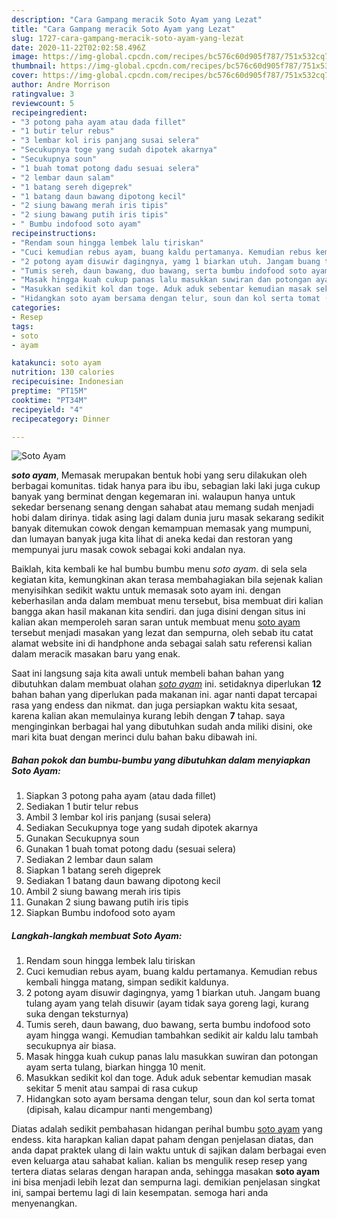 ```yaml
---
description: "Cara Gampang meracik Soto Ayam yang Lezat"
title: "Cara Gampang meracik Soto Ayam yang Lezat"
slug: 1727-cara-gampang-meracik-soto-ayam-yang-lezat
date: 2020-11-22T02:02:58.496Z
image: https://img-global.cpcdn.com/recipes/bc576c60d905f787/751x532cq70/soto-ayam-foto-resep-utama.jpg
thumbnail: https://img-global.cpcdn.com/recipes/bc576c60d905f787/751x532cq70/soto-ayam-foto-resep-utama.jpg
cover: https://img-global.cpcdn.com/recipes/bc576c60d905f787/751x532cq70/soto-ayam-foto-resep-utama.jpg
author: Andre Morrison
ratingvalue: 3
reviewcount: 5
recipeingredient:
- "3 potong paha ayam atau dada fillet"
- "1 butir telur rebus"
- "3 lembar kol iris panjang susai selera"
- "Secukupnya toge yang sudah dipotek akarnya"
- "Secukupnya soun"
- "1 buah tomat potong dadu sesuai selera"
- "2 lembar daun salam"
- "1 batang sereh digeprek"
- "1 batang daun bawang dipotong kecil"
- "2 siung bawang merah iris tipis"
- "2 siung bawang putih iris tipis"
- " Bumbu indofood soto ayam"
recipeinstructions:
- "Rendam soun hingga lembek lalu tiriskan"
- "Cuci kemudian rebus ayam, buang kaldu pertamanya. Kemudian rebus kembali hingga matang, simpan sedikit kaldunya."
- "2 potong ayam disuwir dagingnya, yamg 1 biarkan utuh. Jangam buang tulang ayam yang telah disuwir (ayam tidak saya goreng lagi, kurang suka dengan teksturnya)"
- "Tumis sereh, daun bawang, duo bawang, serta bumbu indofood soto ayam hingga wangi. Kemudian tambahkan sedikit air kaldu lalu tambah secukupnya air biasa."
- "Masak hingga kuah cukup panas lalu masukkan suwiran dan potongan ayam serta tulang, biarkan hingga 10 menit."
- "Masukkan sedikit kol dan toge. Aduk aduk sebentar kemudian masak sekitar 5 menit atau sampai di rasa cukup"
- "Hidangkan soto ayam bersama dengan telur, soun dan kol serta tomat (dipisah, kalau dicampur nanti mengembang)"
categories:
- Resep
tags:
- soto
- ayam

katakunci: soto ayam 
nutrition: 130 calories
recipecuisine: Indonesian
preptime: "PT15M"
cooktime: "PT34M"
recipeyield: "4"
recipecategory: Dinner

---
```



![Soto Ayam](https://img-global.cpcdn.com/recipes/bc576c60d905f787/751x532cq70/soto-ayam-foto-resep-utama.jpg)

<b><i>soto ayam</i></b>, Memasak merupakan bentuk hobi yang seru dilakukan oleh berbagai komunitas. tidak hanya para ibu ibu, sebagian laki laki juga cukup banyak yang berminat dengan kegemaran ini. walaupun hanya untuk sekedar bersenang senang dengan sahabat atau memang sudah menjadi hobi dalam dirinya. tidak asing lagi dalam dunia juru masak sekarang sedikit banyak ditemukan cowok dengan kemampuan memasak yang mumpuni, dan lumayan banyak juga kita lihat di aneka kedai dan restoran yang mempunyai juru masak cowok sebagai koki andalan nya.



Baiklah, kita kembali ke hal bumbu bumbu menu <i>soto ayam</i>. di sela sela kegiatan kita, kemungkinan akan terasa membahagiakan bila sejenak kalian menyisihkan sedikit waktu untuk memasak soto ayam ini. dengan keberhasilan anda dalam membuat menu tersebut, bisa membuat diri kalian bangga akan hasil makanan kita sendiri. dan juga disini dengan situs ini kalian akan memperoleh saran saran untuk membuat menu <u>soto ayam</u> tersebut menjadi masakan yang lezat dan sempurna, oleh sebab itu catat alamat website ini di handphone anda sebagai salah satu referensi kalian dalam meracik masakan baru yang enak.


Saat ini langsung saja kita awali untuk membeli bahan bahan yang dibutuhkan dalam membuat olahan <u><i>soto ayam</i></u> ini. setidaknya diperlukan <b>12</b> bahan bahan yang diperlukan pada makanan ini. agar nanti dapat tercapai rasa yang endess dan nikmat. dan juga persiapkan waktu kita sesaat, karena kalian akan memulainya kurang lebih dengan <b>7</b> tahap. saya menginginkan berbagai hal yang dibutuhkan sudah anda miliki disini, oke mari kita buat dengan merinci dulu bahan baku dibawah ini.

<!--inarticleads1-->

##### Bahan pokok dan bumbu-bumbu yang dibutuhkan dalam menyiapkan Soto Ayam:

1. Siapkan 3 potong paha ayam (atau dada fillet)
1. Sediakan 1 butir telur rebus
1. Ambil 3 lembar kol iris panjang (susai selera)
1. Sediakan Secukupnya toge yang sudah dipotek akarnya
1. Gunakan Secukupnya soun
1. Gunakan 1 buah tomat potong dadu (sesuai selera)
1. Sediakan 2 lembar daun salam
1. Siapkan 1 batang sereh digeprek
1. Sediakan 1 batang daun bawang dipotong kecil
1. Ambil 2 siung bawang merah iris tipis
1. Gunakan 2 siung bawang putih iris tipis
1. Siapkan  Bumbu indofood soto ayam




<!--inarticleads2-->

##### Langkah-langkah membuat Soto Ayam:

1. Rendam soun hingga lembek lalu tiriskan
1. Cuci kemudian rebus ayam, buang kaldu pertamanya. Kemudian rebus kembali hingga matang, simpan sedikit kaldunya.
1. 2 potong ayam disuwir dagingnya, yamg 1 biarkan utuh. Jangam buang tulang ayam yang telah disuwir (ayam tidak saya goreng lagi, kurang suka dengan teksturnya)
1. Tumis sereh, daun bawang, duo bawang, serta bumbu indofood soto ayam hingga wangi. Kemudian tambahkan sedikit air kaldu lalu tambah secukupnya air biasa.
1. Masak hingga kuah cukup panas lalu masukkan suwiran dan potongan ayam serta tulang, biarkan hingga 10 menit.
1. Masukkan sedikit kol dan toge. Aduk aduk sebentar kemudian masak sekitar 5 menit atau sampai di rasa cukup
1. Hidangkan soto ayam bersama dengan telur, soun dan kol serta tomat (dipisah, kalau dicampur nanti mengembang)




Diatas adalah sedikit pembahasan hidangan perihal bumbu <u>soto ayam</u> yang endess. kita harapkan kalian dapat paham dengan penjelasan diatas, dan anda dapat praktek ulang di lain waktu untuk di sajikan dalam berbagai even even keluarga atau sahabat kalian. kalian bs mengulik resep resep yang tertera diatas selaras dengan harapan anda, sehingga masakan <b>soto ayam</b> ini bisa menjadi lebih lezat dan sempurna lagi. demikian penjelasan singkat ini, sampai bertemu lagi di lain kesempatan. semoga hari anda menyenangkan.
